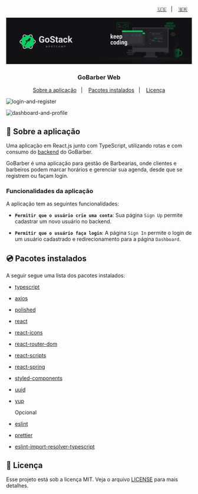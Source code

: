 <p align="right">
  <a href="README.en.md">🇺🇸</a>&nbsp;&nbsp;&nbsp;|&nbsp;&nbsp;&nbsp;
  <a href="README.md">🇧🇷</a>&nbsp;&nbsp;&nbsp;
</p>

<img alt="GoStack" src=./src/assets/header-bootcamp.png />

<h3 align="center">
  GoBarber Web
</h3>

<p align="center">
  <a href="#rocket-sobre-a-aplicação">Sobre a aplicação</a>&nbsp;&nbsp;&nbsp;|&nbsp;&nbsp;&nbsp;
  <a href="#cd-pacotes-instalados">Pacotes instalados</a>&nbsp;&nbsp;&nbsp;|&nbsp;&nbsp;&nbsp;
  <a href="#memo-licença">Licença</a>
</p>

![login-and-register](./src/assets/login-register.gif)

![dashboard-and-profile](./src/assets/dashboard-profile.gif)

## :rocket: Sobre a aplicação

 Uma aplicação em React.js junto com TypeScript, utilizando rotas e com consumo do [backend](https://github.com/bruno-fialho/iniciando-back-end) do GoBarber.

GoBarber é uma aplicação para gestão de Barbearias, onde clientes e barbeiros podem marcar horários e gerenciar sua agenda, desde que se registrem ou façam login.

### Funcionalidades da aplicação

A aplicação tem as seguintes funcionalidades:

- **`Permitir que o usuário crie uma conta`**: Sua página `Sign Up` permite cadastrar um novo usuário no backend.

- **`Permitir que o usuário faça login`**: A página `Sign In` permite o login de um usuário cadastrado e redirecionamento para a página `Dashboard`.

## :cd: Pacotes instalados

A seguir segue uma lista dos pacotes instalados:

- [typescript](https://www.typescriptlang.org/)
- [axios](https://github.com/axios/axios)
- [polished](https://polished.js.org/)
- [react](https://reactjs.org/)
- [react-icons](https://github.com/react-icons/react-icons#readme)
- [react-router-dom](https://github.com/ReactTraining/react-router#readme)
- [react-scripts](https://github.com/facebook/create-react-app#readme)
- [react-spring](https://github.com/drcmda/react-spring#readme)
- [styled-components](https://styled-components.com/)
- [uuid](https://github.com/uuidjs/uuid#readme)
- [yup](https://github.com/jquense/yup)

	Opcional
- [eslint](https://eslint.org/)
- [prettier](https://prettier.io/)
- [eslint-import-resolver-typescript](https://github.com/alexgorbatchev/eslint-import-resolver-typescript#readme)

## :memo: Licença

Esse projeto está sob a licença MIT. Veja o arquivo [LICENSE](LICENSE) para mais detalhes.
